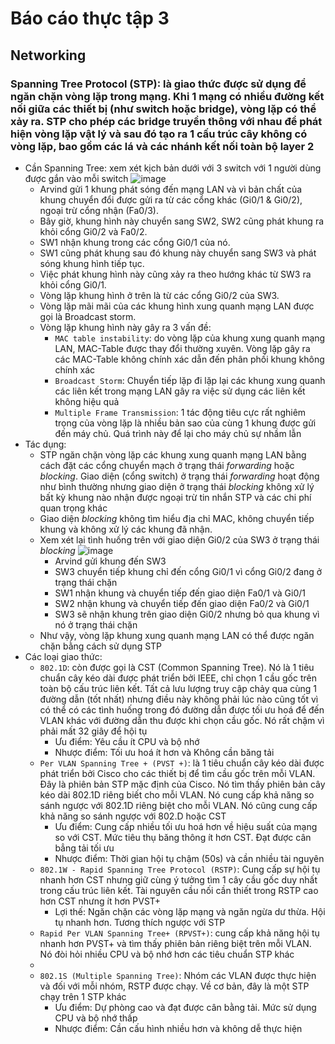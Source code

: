 # Báo cáo thực tập 3
## Networking
### Spanning Tree Protocol (STP): là giao thức được sử dụng để ngăn chặn vòng lặp trong mạng. Khi 1 mạng có nhiều đường kết nối giữa các thiết bị (như switch hoặc bridge), vòng lặp có thể xảy ra. STP cho phép các bridge truyền thông với nhau để phát hiện vòng lặp vật lý và sau đó tạo ra 1 cấu trúc cây không có vòng lặp, bao gồm các lá và các nhánh kết nối toàn bộ layer 2
- Cần Spanning Tree: xem xét kịch bản dưới với 3 switch với 1 người dùng được gắn vào mỗi switch
  ![image](https://github.com/user-attachments/assets/5a6933d8-670b-4705-a1f1-90fb71720140)
  - Arvind gửi 1 khung phát sóng đến mạng LAN và vì bản chất của khung chuyển đổi được gửi ra từ các cổng khác (Gi0/1 & Gi0/2), ngoại trừ cổng nhận (Fa0/3).
  - Bây giờ, khung hình này chuyển sang SW2, SW2 cũng phát khung ra khỏi cổng Gi0/2 và Fa0/2.
  - SW1 nhận khung trong các cổng Gi0/1 của nó.
  - SW1 cũng phát khung sau đó khung này chuyển sang SW3 và phát sóng khung hình tiếp tục.
  - Việc phát khung hình này cũng xảy ra theo hướng khác từ SW3 ra khỏi cổng Gi0/1.
  - Vòng lặp khung hình ở trên là từ các cổng Gi0/2 của SW3.
  - Vòng lặp mãi mãi của các khung hình xung quanh mạng LAN được gọi là Broadcast storm.
  - Vòng lặp khung hình này gây ra 3 vấn đề:
    - `MAC table instability`: do vòng lặp của khung xung quanh mạng LAN, MAC-Table được thay đổi thường xuyên. Vòng lặp gây ra các MAC-Table không chính xác dẫn đến phân phối khung không chính xác 
    - `Broadcast Storm`: Chuyển tiếp lặp đi lặp lại các khung xung quanh các liên kết trong mạng LAN gây ra việc sử dụng các liên kết không hiệu quả
    - `Multiple Frame Transmission`: 1 tác động tiêu cực rất nghiêm trọng của vòng lặp là nhiều bản sao của cùng 1 khung được gửi đến máy chủ. Quá trình này để lại cho máy chủ sự nhầm lẫn
- Tác dụng:
  - STP ngăn chặn vòng lặp các khung xung quanh mạng LAN bằng cách đặt các cổng chuyển mạch ở trạng thái *forwarding* hoặc *blocking*. Giao diện (cổng switch) ở trạng thái *forwarding* hoạt động như bình thường nhưng giao diện ở trạng thái *blocking* không xử lý bất kỳ khung nào nhận được ngoại trừ tin nhắn STP và các chi phí quan trọng khác
  - Giao diện *blocking* không tìm hiểu địa chỉ MAC, không chuyển tiếp khung và không xử lý các khung đã nhận.
  - Xem xét lại tình huống trên với giao diện Gi0/2 của SW3 ở trạng thái *blocking*
  ![image](https://github.com/user-attachments/assets/346c3123-02e4-4f1a-a3b1-a48136976ea6)
    - Arvind gửi khung đến SW3
    - SW3 chuyển tiếp khung chỉ đến cổng Gi0/1 vì cổng Gi0/2 đang ở trạng thái chặn
    - SW1 nhận khung và chuyển tiếp đến giao diện Fa0/1 và Gi0/1
    - SW2 nhận khung và chuyển tiếp đến giao diện Fa0/2 và Gi0/1
    - SW3 sẽ nhận khung trên giao diện Gi0/2 nhưng bỏ qua khung vì nó ở trạng thái chặn
  - Như vậy, vòng lặp khung xung quanh mạng LAN có thể được ngăn chặn bằng cách sử dụng STP
- Các loại giao thức:
  - `802.1D`: còn được gọi là CST (Common Spanning Tree). Nó là 1 tiêu chuẩn cây kéo dài được phát triển bởi IEEE, chỉ chọn 1 cầu gốc trên toàn bộ cấu trúc liên kết. Tất cả lưu lượng truy cập chảy qua cùng 1 đường dẫn (tốt nhất) nhưng điều này không phải lúc nào cũng tốt vì có thể có các tình huống trong đó đường dẫn được tối ưu hoá để đến VLAN khác với đường dẫn thu được khi chọn cầu gốc. Nó rất chậm vì phải mất 32 giây để hội tụ
    - Ưu điểm: Yêu cầu ít CPU và bộ nhớ
    - Nhược điểm: Tối ưu hoá ít hơn và Không cần băng tải
  - `Per VLAN Spanning Tree + (PVST +)`: là 1 tiêu chuẩn cây kéo dài được phát triển bởi Cisco cho các thiết bị để tìm cầu gốc trên mỗi VLAN. Đây là phiên bản STP mặc định của Cisco. Nó tìm thấy phiên bản cây kéo dài 802.1D riêng biết cho mỗi VLAN. Nó cung cấp khả năng so sánh ngược với 802.1D riêng biệt cho mỗi VLAN. Nó cũng cung cấp khả năng so sánh ngược với 802.D hoặc CST
    - Ưu điểm: Cung cấp nhiều tối ưu hoá hơn về hiệu suất của mạng so với CST. Mức tiêu thụ băng thông ít hơn CST. Đạt được cân bẳng tải tối ưu
    - Nhược điểm: Thời gian hội tụ chậm (50s) và cần nhiều tài nguyên
  - `802.1W - Rapid Spanning Tree Protocol (RSTP)`: Cung cấp sự hội tụ nhanh hơn CST nhưng giữ cùng ý tưởng tìm 1 cây cầu gốc duy nhất trong cấu trúc liên kết. Tài nguyên cầu nối cần thiết trong RSTP cao hơn CST nhưng ít hơn PVST+
    - Lợi thế: Ngăn chặn các vòng lặp mạng và ngăn ngừa dư thừa. Hội tụ nhanh hơn. Tương thích ngược với STP
  - `Rapid Per VLAN Spanning Tree+ (RPVST+)`: cung cấp khả năng hội tụ nhanh hơn PVST+  và tìm thấy phiên bản riêng biệt trên mỗi VLAN. Nó đòi hỏi nhiều CPU và bộ nhớ hơn các tiêu chuẩn STP khác
  - 
  - `802.1S (Multiple Spanning Tree)`: Nhóm các VLAN được thực hiện và đối với mỗi nhóm, RSTP được chạy. Về cơ bản, đây là một STP chạy trên 1 STP khác
    - Ưu điểm: Dự phòng cao và đạt được cân bằng tải. Mức sử dụng CPU và bộ nhớ thấp
    - Nhược điểm: Cần cấu hình nhiều hơn và không dễ thực hiện
